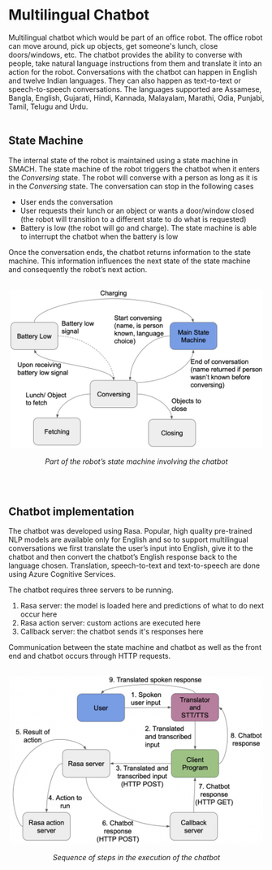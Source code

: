 # Multilingual Chatbot
Multilingual chatbot which would be part of an office robot. The office robot can move around, pick up objects, get someone's lunch, close doors/windows, etc. The chatbot provides the ability to converse with people, take natural language instructions from them and translate it into an action for the robot. Conversations with the chatbot can happen in English and twelve Indian languages. They can also happen as text-to-text or speech-to-speech conversations. The languages supported are Assamese, Bangla, English, Gujarati, Hindi, Kannada, Malayalam, Marathi, Odia, Punjabi, Tamil, Telugu and Urdu.
<br></br>
## State Machine
The internal state of the robot is maintained using a state machine in SMACH. The state machine of the robot triggers the chatbot when it enters the *Conversing* state. The robot will converse with a person as long as it is in the *Conversing* state. The conversation can stop in the following cases
- User ends the conversation
- User requests their lunch or an object or wants a door/window closed (the robot will transition to a different state to do what is requested)
- Battery is low (the robot will go and charge). The state machine is able to interrupt the chatbot when the battery is low

Once the conversation ends, the chatbot returns information to the state machine. This information influences the next state of the state machine and consequently the robot’s next action.
<br></br>
<div align="center"><img src="images/state_machine_img.png" alt="Image of state machine" width="500"></div>
<p align="center"><i>Part of the robot’s state machine involving the chatbot</i></p>

<br></br>
## Chatbot implementation
The chatbot was developed using Rasa. Popular, high quality pre-trained NLP models are available only for English and so to support multilingual conversations we first translate the user’s input into English, give it to the chatbot and then convert the chatbot’s English response back to the language chosen. Translation, speech-to-text and text-to-speech are done using Azure Cognitive Services.

The chatbot requires three servers to be running.  
1. Rasa server: the model is loaded here and predictions of what to do next occur here  
2. Rasa action server: custom actions are executed here  
3. Callback server: the chatbot sends it's responses here

Communication between the state machine and chatbot as well as the front end and chatbot occurs through HTTP requests.
<br></br>
<div align="center"><img src="images/chatbot_img.png" alt="Image of state machine" width="500"></div>
<p align="center"><i>Sequence of steps in the execution of the chatbot</i></p>